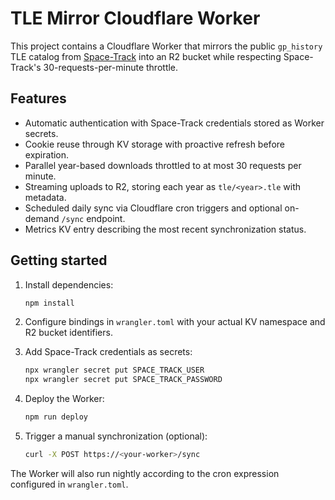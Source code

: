 # TLE Mirror Cloudflare Worker

This project contains a Cloudflare Worker that mirrors the public `gp_history` TLE catalog from [Space-Track](https://www.space-track.org/) into an R2 bucket while respecting Space-Track's 30-requests-per-minute throttle.

## Features

- Automatic authentication with Space-Track credentials stored as Worker secrets.
- Cookie reuse through KV storage with proactive refresh before expiration.
- Parallel year-based downloads throttled to at most 30 requests per minute.
- Streaming uploads to R2, storing each year as `tle/<year>.tle` with metadata.
- Scheduled daily sync via Cloudflare cron triggers and optional on-demand `/sync` endpoint.
- Metrics KV entry describing the most recent synchronization status.

## Getting started

1. Install dependencies:

   ```bash
   npm install
   ```

2. Configure bindings in `wrangler.toml` with your actual KV namespace and R2 bucket identifiers.

3. Add Space-Track credentials as secrets:

   ```bash
   npx wrangler secret put SPACE_TRACK_USER
   npx wrangler secret put SPACE_TRACK_PASSWORD
   ```

4. Deploy the Worker:

   ```bash
   npm run deploy
   ```

5. Trigger a manual synchronization (optional):

   ```bash
   curl -X POST https://<your-worker>/sync
   ```

The Worker will also run nightly according to the cron expression configured in `wrangler.toml`.
